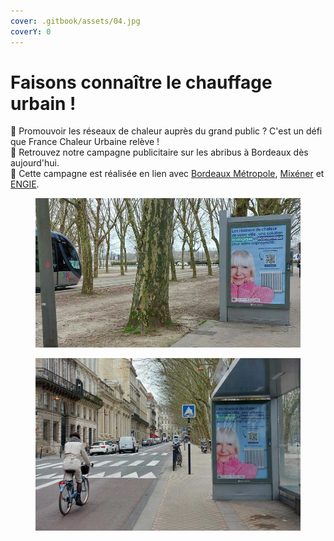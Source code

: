 ```yaml
---
cover: .gitbook/assets/04.jpg
coverY: 0
---
```


# Faisons connaître le chauffage urbain !

📣 Promouvoir les réseaux de chaleur auprès du grand public ? C'est un défi que France Chaleur Urbaine relève !\
🚌 Retrouvez notre campagne publicitaire sur les abribus à Bordeaux dès aujourd'hui.\
🤝 Cette campagne est réalisée en lien avec [Bordeaux Métropole](https://www.linkedin.com/company/bordeaux-m%C3%A9tropole/), [Mixéner](https://www.linkedin.com/company/mixener-groupebme/) et [ENGIE](https://www.linkedin.com/company/engie/).

<div>

<figure><img src=".gitbook/assets/04.jpg" alt=""><figcaption></figcaption></figure>

 

<figure><img src=".gitbook/assets/bordeaux.jpg" alt=""><figcaption></figcaption></figure>

</div>
